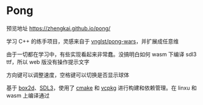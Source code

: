 # Pong

预览地址 <https://zhengkai.github.io/pong/>

学习 C++ 的练手项目，灵感来自于 [vnglst/pong-wars](https://github.com/vnglst/pong-wars)，并扩展成任意维

由于一切都在学习中，有些实现看起来非常蠢。没搞明白如何 wasm 下编译 sdl3 ttf，所以 web 版没有操作提示文字

方向键可以调整速度，空格键可以切换是否显示球体

基于 [box2d](https://box2d.org/)、[SDL3](https://wiki.libsdl.org/SDL3/FrontPage)，使用了 [cmake](https://cmake.org/) 和 [vcpkg](https://vcpkg.io/) 进行构建和依赖管理。在 linxu 和 wasm 上编译通过
